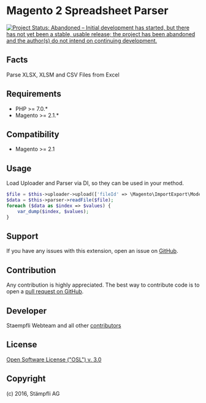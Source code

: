 Magento 2 Spreadsheet Parser
=============

[![Project Status: Abandoned – Initial development has started, but there has not yet been a stable, usable release; the project has been abandoned and the author(s) do not intend on continuing development.](http://www.repostatus.org/badges/latest/abandoned.svg)](http://www.repostatus.org/#abandoned)

Facts
-----
Parse XLSX, XLSM and CSV Files from Excel

Requirements
------------
- PHP >= 7.0.*
- Magento >= 2.1.*

Compatibility
-------------
- Magento >= 2.1

Usage
-----
Load Uploader and Parser via DI, so they can be used in your method.

```php
$file = $this->uploader->upload(['fileId' => \Magento\ImportExport\Model\Import::FIELD_NAME_SOURCE_FILE]);
$data = $this->parser->readFile($file);
foreach ($data as $index => $values) {
    var_dump($index, $values);
}
```

Support
-------
If you have any issues with this extension, open an issue on [GitHub](https://github.com/staempfli/magento2-module-spreadsheet/issues).

Contribution
------------
Any contribution is highly appreciated. The best way to contribute code is to open a [pull request on GitHub](https://help.github.com/articles/using-pull-requests).

Developer
---------
Staempfli Webteam and all other [contributors](https://github.com/staempfli/magento2-module-spreadsheet/contributors)

License
-------
[Open Software License ("OSL") v. 3.0](https://opensource.org/licenses/OSL-3.0)

Copyright
---------
(c) 2016, Stämpfli AG
